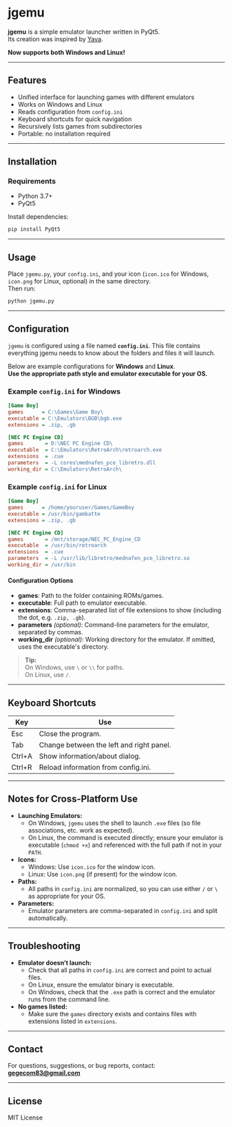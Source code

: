 # jgemu

**jgemu** is a simple emulator launcher written in PyQt5.  
Its creation was inspired by [Yava](https://github.com/Beluki/Yava).

**Now supports both Windows and Linux!**

---

## Features

- Unified interface for launching games with different emulators
- Works on Windows and Linux
- Reads configuration from `config.ini`
- Keyboard shortcuts for quick navigation
- Recursively lists games from subdirectories
- Portable: no installation required

---

## Installation

### Requirements

- Python 3.7+
- PyQt5

Install dependencies:

```sh
pip install PyQt5
```

---

## Usage

Place `jgemu.py`, your `config.ini`, and your icon (`icon.ico` for Windows, `icon.png` for Linux, optional) in the same directory.  
Then run:

```sh
python jgemu.py
```

---

## Configuration

`jgemu` is configured using a file named **`config.ini`**. This file contains everything jgemu needs to know about the folders and files it will launch.

Below are example configurations for **Windows** and **Linux**.  
**Use the appropriate path style and emulator executable for your OS.**

### Example `config.ini` for Windows

```ini
[Game Boy]
games      = C:\Games\Game Boy\
executable = C:\Emulators\BGB\bgb.exe
extensions = .zip, .gb

[NEC PC Engine CD]
games       = D:\NEC PC Engine CD\
executable  = C:\Emulators\RetroArch\retroarch.exe
extensions  = .cue
parameters  = -L cores\mednafen_pce_libretro.dll
working_dir = C:\Emulators\RetroArch\
```

### Example `config.ini` for Linux

```ini
[Game Boy]
games      = /home/youruser/Games/GameBoy
executable = /usr/bin/gambatte
extensions = .zip, .gb

[NEC PC Engine CD]
games       = /mnt/storage/NEC_PC_Engine_CD
executable  = /usr/bin/retroarch
extensions  = .cue
parameters  = -L /usr/lib/libretro/mednafen_pce_libretro.so
working_dir = /usr/bin
```

#### Configuration Options

- **games**: Path to the folder containing ROMs/games.
- **executable**: Full path to emulator executable.
- **extensions**: Comma-separated list of file extensions to show (including the dot, e.g. `.zip, .gb`).
- **parameters** _(optional)_: Command-line parameters for the emulator, separated by commas.
- **working_dir** _(optional)_: Working directory for the emulator. If omitted, uses the executable's directory.

> **Tip:**  
> On Windows, use `\` or `\\` for paths.  
> On Linux, use `/`.

---

## Keyboard Shortcuts

| Key      | Use                                         |
|----------|---------------------------------------------|
| Esc      | Close the program.                          |
| Tab      | Change between the left and right panel.    |
| Ctrl+A   | Show information/about dialog.              |
| Ctrl+R   | Reload information from config.ini.         |

---

## Notes for Cross-Platform Use

- **Launching Emulators:**  
  - On Windows, `jgemu` uses the shell to launch `.exe` files (so file associations, etc. work as expected).
  - On Linux, the command is executed directly; ensure your emulator is executable (`chmod +x`) and referenced with the full path if not in your `PATH`.
- **Icons:**  
  - Windows: Use `icon.ico` for the window icon.
  - Linux: Use `icon.png` (if present) for the window icon.
- **Paths:**  
  - All paths in `config.ini` are normalized, so you can use either `/` or `\` as appropriate for your OS.
- **Parameters:**  
  - Emulator parameters are comma-separated in `config.ini` and split automatically.

---

## Troubleshooting

- **Emulator doesn’t launch:**  
  - Check that all paths in `config.ini` are correct and point to actual files.
  - On Linux, ensure the emulator binary is executable.
  - On Windows, check that the `.exe` path is correct and the emulator runs from the command line.
- **No games listed:**  
  - Make sure the `games` directory exists and contains files with extensions listed in `extensions`.

---

## Contact

For questions, suggestions, or bug reports, contact:  
**gegecom83@gmail.com**

---

## License

MIT License